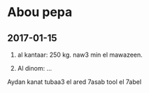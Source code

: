 # Abou pepa

## 2017-01-15

1. al kantaar: 250 kg. naw3 min el mawazeen.

2. Al dinom: ...

Aydan kanat tubaa3 el ared 7asab tool el 7abel
